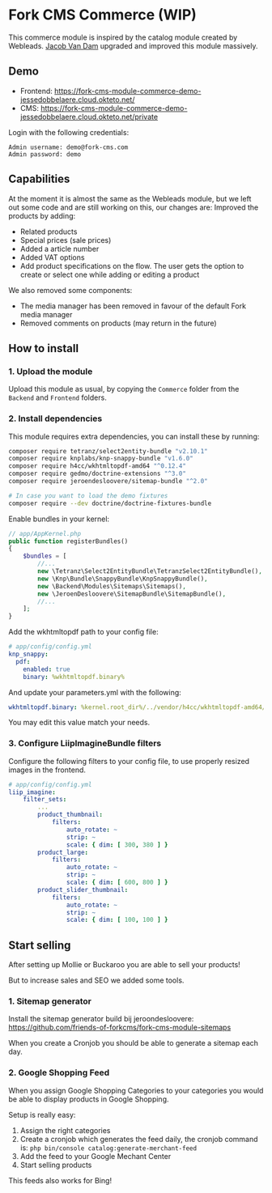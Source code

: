 # Fork CMS Commerce (WIP)

This commerce module is inspired by the catalog module created by Webleads. [Jacob Van Dam](https://www.jvdict.nl) upgraded and improved this module massively.

## Demo

- Frontend: https://fork-cms-module-commerce-demo-jessedobbelaere.cloud.okteto.net/
- CMS: https://fork-cms-module-commerce-demo-jessedobbelaere.cloud.okteto.net/private

Login with the following credentials:

```
Admin username: demo@fork-cms.com
Admin password: demo
```

## Capabilities

At the moment it is almost the same as the Webleads module, but we left out some code and are still working on this, our changes are:
Improved the products by adding:

- Related products
- Special prices (sale prices)
- Added a article number
- Added VAT options
- Add product specifications on the flow. The user gets the option to create or select one while adding or editing a product

We also removed some components:

- The media manager has been removed in favour of the default Fork media manager
- Removed comments on products (may return in the future)

## How to install

### 1. Upload the module

Upload this module as usual, by copying the `Commerce` folder from the `Backend` and `Frontend` folders.

### 2. Install dependencies

This module requires extra dependencies, you can install these by running:

```bash
composer require tetranz/select2entity-bundle "v2.10.1"
composer require knplabs/knp-snappy-bundle "v1.6.0"
composer require h4cc/wkhtmltopdf-amd64 "^0.12.4"
composer require gedmo/doctrine-extensions "^3.0"
composer require jeroendesloovere/sitemap-bundle "^2.0"

# In case you want to load the demo fixtures
composer require --dev doctrine/doctrine-fixtures-bundle
```

Enable bundles in your kernel:

```php
// app/AppKernel.php
public function registerBundles()
{
    $bundles = [
        //...
        new \Tetranz\Select2EntityBundle\TetranzSelect2EntityBundle(),
        new \Knp\Bundle\SnappyBundle\KnpSnappyBundle(),
        new \Backend\Modules\Sitemaps\Sitemaps(),
        new \JeroenDesloovere\SitemapBundle\SitemapBundle(),
        //...
    ];
}
```

Add the wkhtmltopdf path to your config file:

```yaml
# app/config/config.yml
knp_snappy:
  pdf:
    enabled: true
    binary: %wkhtmltopdf.binary%
```

And update your parameters.yml with the following:

```yaml
wkhtmltopdf.binary: %kernel.root_dir%/../vendor/h4cc/wkhtmltopdf-amd64/bin/wkhtmltopdf-amd64
```

You may edit this value match your needs.

### 3. Configure LiipImagineBundle filters

Configure the following filters to your config file, to use properly resized images in the frontend.

```yaml
# app/config/config.yml
liip_imagine:
    filter_sets:
        ...
        product_thumbnail:
            filters:
                auto_rotate: ~
                strip: ~
                scale: { dim: [ 300, 380 ] }
        product_large:
            filters:
                auto_rotate: ~
                strip: ~
                scale: { dim: [ 600, 800 ] }
        product_slider_thumbnail:
            filters:
                auto_rotate: ~
                strip: ~
                scale: { dim: [ 100, 100 ] }
```

## Start selling

After setting up Mollie or Buckaroo you are able to sell your products!

But to increase sales and SEO we added some tools.

### 1. Sitemap generator

Install the sitemap generator build bij jeroondesloovere: https://github.com/friends-of-forkcms/fork-cms-module-sitemaps

When you create a Cronjob you should be able to generate a sitemap each day.

### 2. Google Shopping Feed

When you assign Google Shopping Categories to your categories you would be able to display products in Google Shopping.

Setup is really easy:

1. Assign the right categories
2. Create a cronjob which generates the feed daily, the cronjob command is: `php bin/console catalog:generate-merchant-feed`
3. Add the feed to your Google Mechant Center
4. Start selling products

This feeds also works for Bing!
